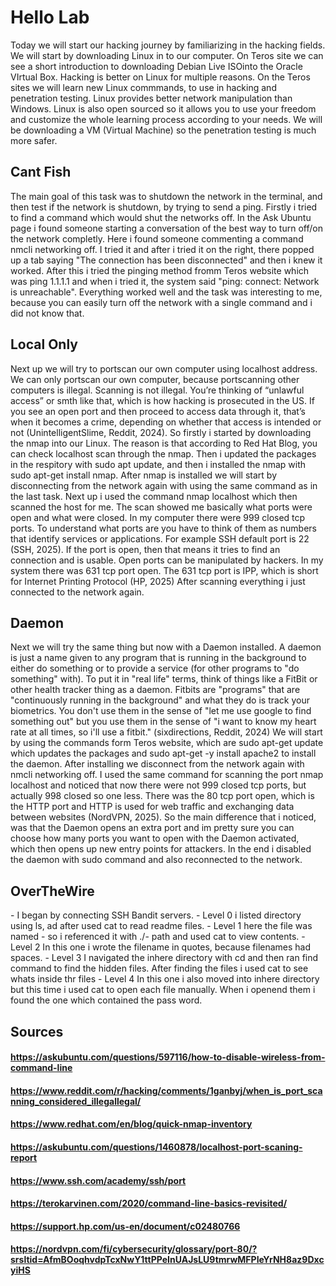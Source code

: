 # Hello Lab

<P>Today we will start our hacking journey by familiarizing in the hacking fields. We will start by downloading Linux in to our computer. On Teros site we can see a short introduction to downloading Debian Live ISOinto the Oracle VIrtual Box. Hacking is better on Linux for multiple
reasons. On the Teros sites we will learn new Linux commmands, to use in hacking and penetration testing. Linux provides better network manipulation than Windows. Linux is also open sourced so it allows you to use your freedom and customize the whole learning
process according to your needs. We will be downloading a VM (Virtual Machine) so the penetration testing is much more safer.</P>

## Cant Fish

<p>The main goal of this task was to shutdown the network in the terminal, and then test if the network is shutdown, by trying to send a ping.
Firstly i tried to find a command which would shut the networks off. In the Ask Ubuntu page i found someone starting a conversation of the best
way to turn off/on the network completly. Here i found someone commenting a command nmcli networking off. I  tried it and after i tried it
on the right, there popped up a tab saying "The connection has been disconnected" and then i knew it worked. After this i tried the pinging method fromm Teros website
which was ping 1.1.1.1 and when i tried it, the system said "ping: connect: Network is unreachable". Everything worked well and the task was interesting to me, 
because you can easily turn off the network with a single command and i did not know that.</p>

## Local Only

<p>Next up we will try to portscan our own computer using localhost address. We can only portscan our own computer, because portscanning
other computers is illegal. Scanning is not illegal. You’re thinking of “unlawful access” or smth like that, which is how hacking is prosecuted in the US. 
If you see an open port and then proceed to access data through it, that’s when it becomes a crime, depending on whether that access is intended or not
(UnintelligentSlime, Reddit, 2024). So firstly i started by downloading the nmap into our Linux. The reason is that according to Red Hat Blog, you can 
check localhost scan through the nmap. Then i updated the packages in the respitory with sudo apt update, and then i installed the nmap with sudo apt-get install 
nmap. After nmap is installed we will start by disconnecting from the network again with using the same command as in the last task.
Next up i used the command nmap localhost which then scanned the host for me. The scan showed me basically what ports were open and what were closed.
In my computer there were 999 closed tcp ports. To understand what ports are you have to think of them as numbers that identify services or applications.
For example SSH default port is 22 (SSH, 2025). If the port is open, then that means it tries to find an connection and is usable. Open ports can be manipulated
by hackers. In my system there was 631 tcp port open. The 631 tcp port is IPP, which is short for Internet Printing Protocol (HP, 2025) After scanning everything i just connected to the network again.</p>

## Daemon

<p>Next we will try the same thing but now with a Daemon installed. A daemon is just a name given to any program that is running in the background to either do something or to provide a service (for other programs to "do something" with). To put it in "real life" terms, think of things like a FitBit or other health tracker thing as a daemon. Fitbits are "programs" that are "continuously running in the background" and what they do is track your biometrics. You don't use them in the sense of "let me use google to find something out" but you use them in the sense of "i want to know my heart rate at all times, so i'll use a fitbit." (sixdirections, Reddit, 2024) We will start by 
using the commands form Teros website, which are sudo apt-get update which updates the packages and sudo apt-get -y install apache2 to install the daemon. After installing
we disconnect from the network again with nmcli networking off. I used the same command for scanning the port nmap localhost and noticed that now there were not 999
closed tcp ports, but actually 998 closed so one less. There was the 80 tcp port open, which is the HTTP port and HTTP is used for web traffic and exchanging data between websites (NordVPN, 2025). So the main difference that i noticed, was that the Daemon opens an extra port and im pretty sure you can choose how many ports you want to
open with the Daemon activated, which then opens up new entry points for attackers. In the end i disabled the daemon with sudo command and also reconnected to the
network.</p>

## OverTheWire

<p>
- I began by connecting SSH Bandit servers. 
- Level 0 i listed directory using ls, ad after used cat to read readme files. 
- Level 1 here the file was named - so i referenced it with ./- path and used cat to view contents.
- Level 2 In this one i wrote the filename in quotes, because filenames had spaces.
- Level 3 I navigated the inhere directory with cd and then ran find command to find the hidden files. After finding the files i used cat to see whats inside thr files
- Level 4 In this one i also moved into inhere directory but this time i used cat to open each file manually. When i openend them i found the one which contained the pass      word.</p>


## Sources
#### https://askubuntu.com/questions/597116/how-to-disable-wireless-from-command-line
#### https://www.reddit.com/r/hacking/comments/1ganbyj/when_is_port_scanning_considered_illegallegal/
#### https://www.redhat.com/en/blog/quick-nmap-inventory
#### https://askubuntu.com/questions/1460878/localhost-port-scaning-report
#### https://www.ssh.com/academy/ssh/port
#### https://terokarvinen.com/2020/command-line-basics-revisited/
#### https://support.hp.com/us-en/document/c02480766
#### https://nordvpn.com/fi/cybersecurity/glossary/port-80/?srsltid=AfmBOoqhvdpTcxNwY1ttPPeInUAJsLU9tmrwMFPIeYrNH8az9DxcyiHS
